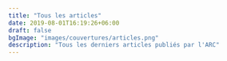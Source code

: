 ```yaml
---
title: "Tous les articles"
date: 2019-08-01T16:19:26+06:00
draft: false
bgImage: "images/couvertures/articles.png"
description: "Tous les derniers articles publiés par l'ARC"
---
```

